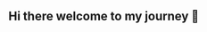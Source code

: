 ## Hi there welcome to my journey 👋

<!--
**andrewu06/andrewu06** is a ✨ _special_ ✨ repository because its `README.md` (this file) appears on your GitHub profile.

Here are some ideas to get you started:

- 🔭 I’m currently working on social media 
- 🌱 I’m currently learning programming 
- 👯 I’m looking to collaborate on the platform
- 🤔 I’m looking for help with programming
- 💬 Ask me about anything
- 📫 How to reach me: send me message on the linkedln
- 😄 Pronouns: he 
- ⚡ Fun fact: i am funny and communicative
-->
